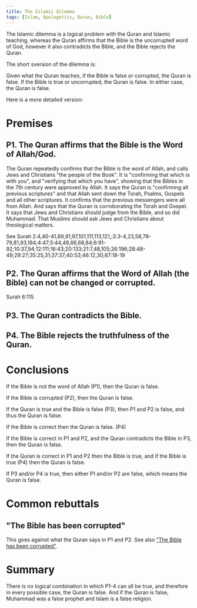 ```yaml
---
title: The Islamic dilemma
tags: [Islam, Apologetics, Quran, Bible]
---
```


The Islamic dilemma is a logical problem with the Quran and Islamic teaching, whereas the Quran affirms that the Bible is the uncorrupted word of God, however it also contradicts the Bible, and the Bible rejects the Quran.

The short sversion of the dilemma is:

Given what the Quran teaches, if the Bible is false or corrupted, the Quran is false. If the Bible is true or uncorrupted, the Quran is false. In either case, the Quran is false.

Here is a more detailed version:

# Premises

## P1. The Quran affirms that the Bible is the Word of Allah/God.

The Quran repeatedly confirms that the Bible is the word of Allah, and calls Jews and Christians "the people of the Book". It is "confirming that which is with you", and "verifying that which you have", showing that the Bibles in the 7th century were approved by Allah. It says the Quran is "confirming all previous scriptures" and that Allah sent down the Torah, Psalms, Gospels and all other scriptures. It confirms that the previous messengers were all from Allah. And says that the Quran is corroborating the Torah and Gospel. It says that Jews and Christians should judge from the Bible, and so did Muhammad. That Muslims should ask Jews and Christians about theological matters.

See Surah 2:4,40-41,89,91,97,101,111,113,121,;3:3-4,23,58,78-79,81,93,184;4:47;5:44,48,66,68,84;6:91-92;10:37,94;12:111;16:43;20:133;21:7,48,105;26:196;28:48-49;29:27;35:25,31;37:37;40:53;46:12,30;87:18-19


## P2. The Quran affirms that the Word of Allah (the Bible) can not be changed or corrupted.

Surah 6:115

## P3. The Quran contradicts the Bible.

## P4. The Bible rejects the truthfulness of the Quran.

# Conclusions

If the Bible is not the word of Allah (P1), then the Quran is false.

If the Bible is corrupted (P2), then the Quran is false.

If the Quran is true and the Bible is false (P3), then P1 and P2 is false, and thus the Quran is false.

If the Bible is correct then the Quran is false. (P4)

If the Bible is correct in P1 and P2, and the Quran contradicts the Bible in P3, then the Quran is false.

If the Quran is correct in P1 and P2 then the Bible is true, and if the Bible is true (P4) then the Quran is false. 

If P3 and/or P4 is true, then either P1 and/or P2 are false, which means the Quran is false.

# Common rebuttals

## "The Bible has been corrupted"

This goes against what the Quran says in P1 and P2. See also ["The Bible has been corrupted"](/the-Bible-has-been-corrupted).

# Summary

There is no logical combination in which P1-4 can all be true, and therefore in every possible case, the Quran is false. And if the Quran is false, Muhammad was a false prophet and Islam is a false religion.